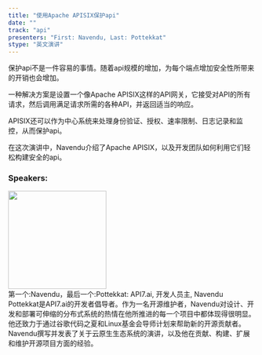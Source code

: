 ```yaml
---
title: "使用Apache APISIX保护api"
date: "" 
track: "api"
presenters: "First: Navendu, Last: Pottekkat"
stype: "英文演讲"
---
```

保护api不是一件容易的事情。随着api规模的增加，为每个端点增加安全性所带来的开销也会增加。

一种解决方案是设置一个像Apache APISIX这样的API网关，它接受对API的所有请求，然后调用满足请求所需的各种API，并返回适当的响应。

APISIX还可以作为中心系统来处理身份验证、授权、速率限制、日志记录和监控，从而保护api。

在这次演讲中，Navendu介绍了Apache APISIX，以及开发团队如何利用它们轻松构建安全的api。
 ### Speakers: 
 <img src="images/speaker/1017.png" width="200" /><br>第一个:Navendu，最后一个:Pottekkat: API7.ai, 开发人员主, Navendu Pottekkat是API7.ai的开发者倡导者。作为一名开源维护者，Navendu对设计、开发和部署可伸缩的分布式系统的热情在他所推进的每一个项目中都体现得很明显。他还致力于通过谷歌代码之夏和Linux基金会导师计划来帮助新的开源贡献者。Navendu撰写并发表了关于云原生生态系统的演讲，以及他在贡献、构建、扩展和维护开源项目方面的经验。
 